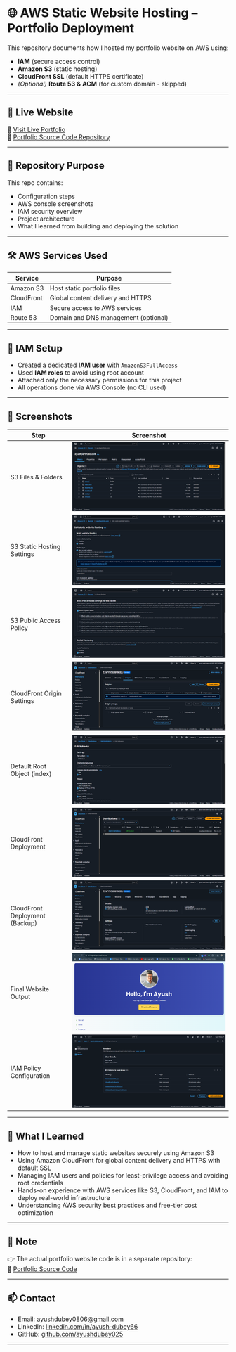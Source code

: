 # 🌐 AWS Static Website Hosting – Portfolio Deployment

This repository documents how I hosted my portfolio website on AWS using:

- **IAM** (secure access control)
- **Amazon S3** (static hosting)
- **CloudFront SSL** (default HTTPS certificate)
- *(Optional)* **Route 53 & ACM** (for custom domain - skipped)


---

## 🚀 Live Website

🔗 [Visit Live Portfolio](https://d37vdgokifigzo.cloudfront.net)  
🔗 [Portfolio Source Code Repository](https://github.com/ayushdubey025/Portfolio)

---

## 📂 Repository Purpose

This repo contains:
- Configuration steps
- AWS console screenshots
- IAM security overview
- Project architecture
- What I learned from building and deploying the solution

---

## 🛠️ AWS Services Used

| Service        | Purpose                                  |
|----------------|------------------------------------------|
| Amazon S3      | Host static portfolio files              |
| CloudFront     | Global content delivery and HTTPS        |
| IAM            | Secure access to AWS services            |
| Route 53       | Domain and DNS management (optional)     |

---

## 🔐 IAM Setup

- Created a dedicated **IAM user** with `AmazonS3FullAccess`
- Used **IAM roles** to avoid using root account
- Attached only the necessary permissions for this project
- All operations done via AWS Console (no CLI used)

---

## 📸 Screenshots

| Step                        | Screenshot                                     |
|-----------------------------|------------------------------------------------|
| S3 Files & Folders          | ![S3 bucket files](screenshots/s3-bucket-files.png)           |
| S3 Static Hosting Settings  | ![S3 static hosting](screenshots/s3-static-hosting.png)         |
| S3 Public Access Policy     | ![S3 public access policy](screenshots/s3-public-permission.png)      |
| CloudFront Origin Settings  | ![CloudFront origin settings](screenshots/cloudfront-origin-settings.png)|
| Default Root Object (index) | ![Default root object set to index.html](screenshots/cloudfront-default-root-object.png) |
| CloudFront Deployment       | ![CloudFront distribution created](screenshots/cloudfront-distribution-created.png) |
| CloudFront Deployment (Backup) | ![CloudFront distribution status](screenshots/cloudfront-distribution-created1.png) |
| Final Website Output        | ![Final website view via CloudFront](screenshots/cloudfront-final-output.png)   |
| IAM Policy Configuration    | ![IAM user policies for S3 access](screenshots/iam-user-policies.png)         |


---

## 🧠 What I Learned

- How to host and manage static websites securely using Amazon S3
- Using Amazon CloudFront for global content delivery and HTTPS with default SSL
- Managing IAM users and policies for least-privilege access and avoiding root credentials
- Hands-on experience with AWS services like S3, CloudFront, and IAM to deploy real-world infrastructure
- Understanding AWS security best practices and free-tier cost optimization

---

## 📌 Note

👉 The actual portfolio website code is in a separate repository:  
🔗 [Portfolio Source Code](https://github.com/ayushdubey025/Portfolio)

---

## 📫 Contact

- Email: [ayushdubey0806@gmail.com](mailto:ayushdubey0806@gmail.com)  
- LinkedIn: [linkedin.com/in/ayush-dubey66](https://www.linkedin.com/in/ayush-dubey66/)  
- GitHub: [github.com/ayushdubey025](https://github.com/ayushdubey025)

---

